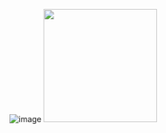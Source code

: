 ![image](https://github.com/user-attachments/assets/16473163-d4a5-400d-a66b-62f91123f3a6)
<img src="https://github.com/user-attachments/assets/16473163-d4a5-400d-a66b-62f91123f3a6" data-canonical-src="https://gyazo.com/eb5c5741b6a9a16c692170a41a49c858.png" width="200" />
